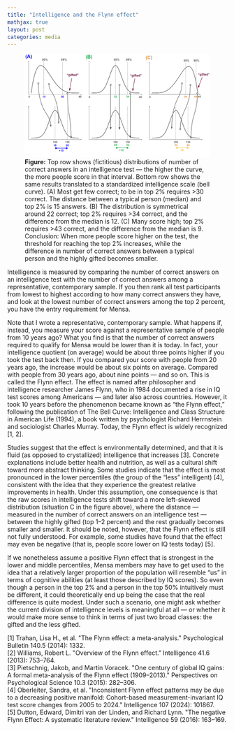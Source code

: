 ```yaml
---
title: "Intelligence and the Flynn effect"
mathjax: true
layout: post
categories: media
---
```

<figure>
  <img src="/assets/flynn.png" alt="Flynn effect visualization">
  <figcaption><strong>Figure:</strong>  Top row shows (fictitious) distributions of number of correct answers in an intelligence test — the higher the curve, the more people score in that interval. Bottom row shows the same results translated to a standardized intelligence scale (bell curve). (A) Most get few correct; to be in top 2% requires >30 correct. The distance between a typical person (median) and top 2% is 15 answers. (B) The distribution is symmetrical around 22 correct; top 2% requires >34 correct, and the difference from the median is 12. (C) Many score high; top 2% requires >43 correct, and the difference from the median is 9. Conclusion: When more people score higher on the test, the threshold for reaching the top 2% increases, while the difference in number of correct answers between a typical person and the highly gifted becomes smaller.</figcaption>
</figure>

Intelligence is measured by comparing the number of correct answers on an intelligence test with the number of correct answers among a representative, contemporary sample. If you then rank all test participants from lowest to highest according to how many correct answers they have, and look at the lowest number of correct answers among the top 2 percent, you have the entry requirement for Mensa.

Note that I wrote a representative, contemporary sample. What happens if, instead, you measure your score against a representative sample of people from 10 years ago? What you find is that the number of correct answers required to qualify for Mensa would be lower than it is today. In fact, your intelligence quotient (on average) would be about three points higher if you took the test back then. If you compared your score with people from 20 years ago, the increase would be about six points on average. Compared with people from 30 years ago, about nine points — and so on. This is called the Flynn effect. The effect is named after philosopher and intelligence researcher James Flynn, who in 1984 documented a rise in IQ test scores among Americans — and later also across countries. However, it took 10 years before the phenomenon became known as “the Flynn effect,” following the publication of The Bell Curve: Intelligence and Class Structure in American Life (1994), a book written by psychologist Richard Herrnstein and sociologist Charles Murray. Today, the Flynn effect is widely recognized [1, 2].

Studies suggest that the effect is environmentally determined, and that it is fluid (as opposed to crystallized) intelligence that increases [3]. Concrete explanations include better health and nutrition, as well as a cultural shift toward more abstract thinking. Some studies indicate that the effect is most pronounced in the lower percentiles (the group of the “less” intelligent) [4], consistent with the idea that they experience the greatest relative improvements in health. Under this assumption, one consequence is that the raw scores in intelligence tests shift toward a more left-skewed distribution (situation C in the figure above), where the distance — measured in the number of correct answers on an intelligence test — between the highly gifted (top 1–2 percent) and the rest gradually becomes smaller and smaller. It should be noted, however, that the Flynn effect is still not fully understood. For example, some studies have found that the effect may even be negative (that is, people score lower on IQ tests today) [5].

If we nonetheless assume a positive Flynn effect that is strongest in the lower and middle percentiles, Mensa members may have to get used to the idea that a relatively larger proportion of the population will resemble “us” in terms of cognitive abilities (at least those described by IQ scores). So even though a person in the top 2% and a person in the top 50% intuitively must be different, it could theoretically end up being the case that the real difference is quite modest. Under such a scenario, one might ask whether the current division of intelligence levels is meaningful at all — or whether it would make more sense to think in terms of just two broad classes: the gifted and the less gifted.

[1] Trahan, Lisa H., et al. "The Flynn effect: a meta-analysis." Psychological Bulletin 140.5 (2014): 1332. <br/>
[2] Williams, Robert L. "Overview of the Flynn effect." Intelligence 41.6 (2013): 753–764. <br/>
[3] Pietschnig, Jakob, and Martin Voracek. "One century of global IQ gains: A formal meta-analysis of the Flynn effect (1909–2013)." Perspectives on Psychological Science 10.3 (2015): 282–306. <br/>
[4] Oberleiter, Sandra, et al. "Inconsistent Flynn effect patterns may be due to a decreasing positive manifold: Cohort-based measurement-invariant IQ test score changes from 2005 to 2024." Intelligence 107 (2024): 101867. <br/>
[5] Dutton, Edward, Dimitri van der Linden, and Richard Lynn. "The negative Flynn Effect: A systematic literature review." Intelligence 59 (2016): 163–169.



